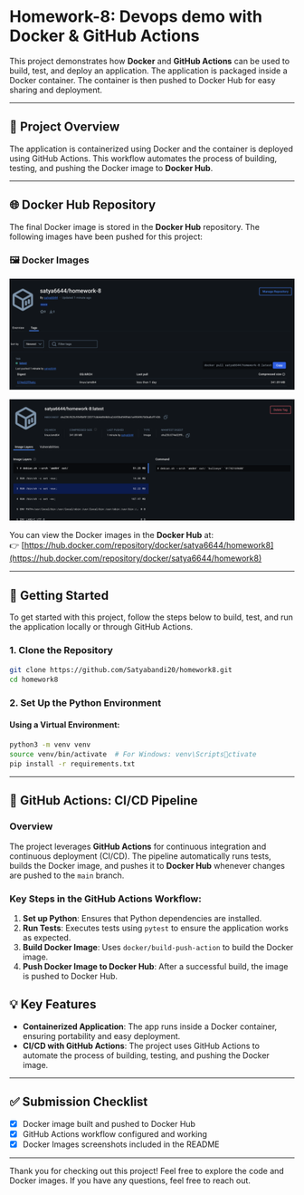 
# Homework-8: Devops demo with Docker & GitHub Actions

This project demonstrates how **Docker** and **GitHub Actions** can be used to build, test, and deploy an application. The application is packaged inside a Docker container. The container is then pushed to Docker Hub for easy sharing and deployment.

---

## 🔗 Project Overview

The application is containerized using Docker and the container is deployed using GitHub Actions. This workflow automates the process of building, testing, and pushing the Docker image to **Docker Hub**.

---

## 🌐 Docker Hub Repository

The final Docker image is stored in the **Docker Hub** repository. The following images have been pushed for this project:

### 🖼️ Docker Images

![my_image](./pic1.png)

![my_image2](./pic2.png)

You can view the Docker images in the **Docker Hub** at:  
👉 [https://hub.docker.com/repository/docker/satya6644/homework8](https://hub.docker.com/repository/docker/satya6644/homework8)

---

## 🚀 Getting Started

To get started with this project, follow the steps below to build, test, and run the application locally or through GitHub Actions.

### 1. **Clone the Repository**

```bash
git clone https://github.com/Satyabandi20/homework8.git
cd homework8
```

### 2. **Set Up the Python Environment**

#### Using a Virtual Environment:
```bash
python3 -m venv venv
source venv/bin/activate  # For Windows: venv\Scriptsctivate
pip install -r requirements.txt
```

---

## 🔧 GitHub Actions: CI/CD Pipeline

### Overview

The project leverages **GitHub Actions** for continuous integration and continuous deployment (CI/CD). The pipeline automatically runs tests, builds the Docker image, and pushes it to **Docker Hub** whenever changes are pushed to the `main` branch.

### Key Steps in the GitHub Actions Workflow:
1. **Set up Python**: Ensures that Python dependencies are installed.
2. **Run Tests**: Executes tests using `pytest` to ensure the application works as expected.
3. **Build Docker Image**: Uses `docker/build-push-action` to build the Docker image.
4. **Push Docker Image to Docker Hub**: After a successful build, the image is pushed to Docker Hub.


## 💡 Key Features

- **Containerized Application**: The app runs inside a Docker container, ensuring portability and easy deployment.
- **CI/CD with GitHub Actions**: The project uses GitHub Actions to automate the process of building, testing, and pushing the Docker image.

---

## ✅ Submission Checklist

- [x] Docker image built and pushed to Docker Hub
- [x] GitHub Actions workflow configured and working
- [x] Docker Images screenshots included in the README

---

Thank you for checking out this project! Feel free to explore the code and Docker images. If you have any questions, feel free to reach out.
